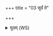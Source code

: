 +++
title = "03 सूर्यं ते"

+++
<details><summary>मूलम् (WS)</summary>

सूर्यं ते चक्षुः सिषक्तुं यातुधान स्वाहा ॥ ३ ॥
</details>